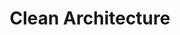 ---
layout: experience
title: Clean Architecture
description: Explore Clean Architecture
image: assets/images/clean_architecture.webp
---